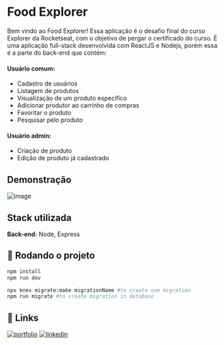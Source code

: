 # Food Explorer

Bem vindo ao Food Explorer! Essa aplicação é o desafio final do curso Explorer da Rocketseat, com o objetivo de pergar o certificado do curso. É uma aplicação full-stack desenvolvida com ReactJS e Nodejs, porém essa é a parte do back-end que contém:

#### Usuário comum:

- Cadastro de usuários
- Listagem de produtos
- Visualização de um produto específico
- Adicionar produtor ao carrinho de compras
- Favoritar o produto
- Pesquisar pelo produto

#### Usuário admin:
- Criação de produto
- Edição de produto já cadastrado

## Demonstração

![image](https://user-images.githubusercontent.com/103855358/235539482-94bb3499-1a50-4956-82e1-8593f0ce6b3a.png)

## Stack utilizada

**Back-end:** Node, Express

## 🚀 Rodando o projeto

```bash
npm install
npm run dev

npx knex migrate:make migrationName #to create one migration
npm run migrate #to create migration in database
```

## 🔗 Links

[![portfolio](https://img.shields.io/badge/my_portfolio-000?style=for-the-badge&logo=ko-fi&logoColor=white)](https://felipeeduardodevnext.netlify.app/)
[![linkedin](https://img.shields.io/badge/linkedin-0A66C2?style=for-the-badge&logo=linkedin&logoColor=white)](https://www.linkedin.com/in/felipepereiraeduardo/)
